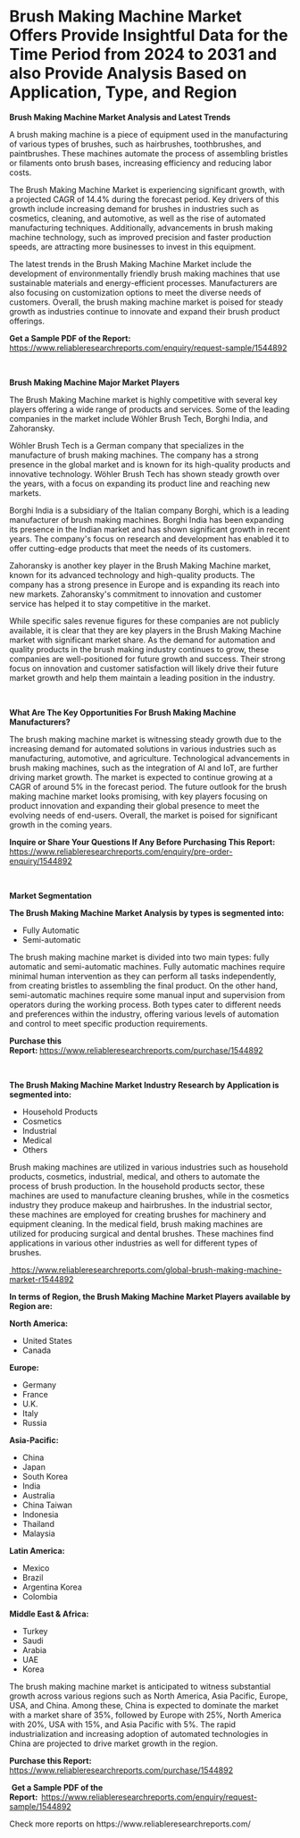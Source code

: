 <p><h1>Brush Making Machine Market Offers Provide Insightful Data for the Time Period from 2024 to 2031 and also Provide Analysis Based on Application, Type, and Region</h1></p><p><strong>Brush Making Machine Market Analysis and Latest Trends</strong></p>
<p><p>A brush making machine is a piece of equipment used in the manufacturing of various types of brushes, such as hairbrushes, toothbrushes, and paintbrushes. These machines automate the process of assembling bristles or filaments onto brush bases, increasing efficiency and reducing labor costs.</p><p>The Brush Making Machine Market is experiencing significant growth, with a projected CAGR of 14.4% during the forecast period. Key drivers of this growth include increasing demand for brushes in industries such as cosmetics, cleaning, and automotive, as well as the rise of automated manufacturing techniques. Additionally, advancements in brush making machine technology, such as improved precision and faster production speeds, are attracting more businesses to invest in this equipment.</p><p>The latest trends in the Brush Making Machine Market include the development of environmentally friendly brush making machines that use sustainable materials and energy-efficient processes. Manufacturers are also focusing on customization options to meet the diverse needs of customers. Overall, the brush making machine market is poised for steady growth as industries continue to innovate and expand their brush product offerings.</p></p>
<p><strong>Get a Sample PDF of the Report:&nbsp;</strong> <a href="https://www.reliableresearchreports.com/enquiry/request-sample/1544892">https://www.reliableresearchreports.com/enquiry/request-sample/1544892</a></p>
<p>&nbsp;</p>
<p><strong>Brush Making Machine Major Market Players</strong></p>
<p><p>The Brush Making Machine market is highly competitive with several key players offering a wide range of products and services. Some of the leading companies in the market include Wöhler Brush Tech, Borghi India, and Zahoransky.</p><p>Wöhler Brush Tech is a German company that specializes in the manufacture of brush making machines. The company has a strong presence in the global market and is known for its high-quality products and innovative technology. Wöhler Brush Tech has shown steady growth over the years, with a focus on expanding its product line and reaching new markets.</p><p>Borghi India is a subsidiary of the Italian company Borghi, which is a leading manufacturer of brush making machines. Borghi India has been expanding its presence in the Indian market and has shown significant growth in recent years. The company's focus on research and development has enabled it to offer cutting-edge products that meet the needs of its customers.</p><p>Zahoransky is another key player in the Brush Making Machine market, known for its advanced technology and high-quality products. The company has a strong presence in Europe and is expanding its reach into new markets. Zahoransky's commitment to innovation and customer service has helped it to stay competitive in the market.</p><p>While specific sales revenue figures for these companies are not publicly available, it is clear that they are key players in the Brush Making Machine market with significant market share. As the demand for automation and quality products in the brush making industry continues to grow, these companies are well-positioned for future growth and success. Their strong focus on innovation and customer satisfaction will likely drive their future market growth and help them maintain a leading position in the industry.</p></p>
<p>&nbsp;</p>
<p><strong>What Are The Key Opportunities For Brush Making Machine Manufacturers?</strong></p>
<p><p>The brush making machine market is witnessing steady growth due to the increasing demand for automated solutions in various industries such as manufacturing, automotive, and agriculture. Technological advancements in brush making machines, such as the integration of AI and IoT, are further driving market growth. The market is expected to continue growing at a CAGR of around 5% in the forecast period. The future outlook for the brush making machine market looks promising, with key players focusing on product innovation and expanding their global presence to meet the evolving needs of end-users. Overall, the market is poised for significant growth in the coming years.</p></p>
<p><strong>Inquire or Share Your Questions If Any Before Purchasing This Report:</strong> <a href="https://www.reliableresearchreports.com/enquiry/pre-order-enquiry/1544892">https://www.reliableresearchreports.com/enquiry/pre-order-enquiry/1544892</a></p>
<p>&nbsp;</p>
<p><strong>Market Segmentation</strong></p>
<p><strong>The Brush Making Machine Market Analysis by types is segmented into:</strong></p>
<p><ul><li>Fully Automatic</li><li>Semi-automatic</li></ul></p>
<p><p>The brush making machine market is divided into two main types: fully automatic and semi-automatic machines. Fully automatic machines require minimal human intervention as they can perform all tasks independently, from creating bristles to assembling the final product. On the other hand, semi-automatic machines require some manual input and supervision from operators during the working process. Both types cater to different needs and preferences within the industry, offering various levels of automation and control to meet specific production requirements.</p></p>
<p><strong>Purchase this Report:&nbsp;</strong><a href="https://www.reliableresearchreports.com/purchase/1544892">https://www.reliableresearchreports.com/purchase/1544892</a></p>
<p>&nbsp;</p>
<p><strong>The Brush Making Machine Market Industry Research by Application is segmented into:</strong></p>
<p><ul><li>Household Products</li><li>Cosmetics</li><li>Industrial</li><li>Medical</li><li>Others</li></ul></p>
<p><p>Brush making machines are utilized in various industries such as household products, cosmetics, industrial, medical, and others to automate the process of brush production. In the household products sector, these machines are used to manufacture cleaning brushes, while in the cosmetics industry they produce makeup and hairbrushes. In the industrial sector, these machines are employed for creating brushes for machinery and equipment cleaning. In the medical field, brush making machines are utilized for producing surgical and dental brushes. These machines find applications in various other industries as well for different types of brushes.</p></p>
<p><a href="https://www.reliableresearchreports.com/global-brush-making-machine-market-r1544892">&nbsp;https://www.reliableresearchreports.com/global-brush-making-machine-market-r1544892</a></p>
<p><strong>In terms of Region, the Brush Making Machine Market Players available by Region are:</strong></p>
<p>
    <p> <strong> North America: </strong>
        <ul>
            <li>United States</li>
            <li>Canada</li>
        </ul>
        </p> 
    <p> <strong> Europe: </strong>
        <ul>
            <li>Germany</li>
            <li>France</li>
            <li>U.K.</li>
            <li>Italy</li>
            <li>Russia</li>
        </ul>
        </p> 
    <p> <strong> Asia-Pacific: </strong>
        <ul>
            <li>China</li>
            <li>Japan</li>
            <li>South Korea</li>
            <li>India</li>
            <li>Australia</li>
            <li>China Taiwan</li>
            <li>Indonesia</li>
            <li>Thailand</li>
            <li>Malaysia</li>
        </ul>
        </p> 
    <p> <strong> Latin America: </strong>
        <ul>
            <li>Mexico</li>
            <li>Brazil</li>
            <li>Argentina Korea</li>
            <li>Colombia</li>
        </ul>
        </p> 
    <p> <strong> Middle East & Africa: </strong>
        <ul>
            <li>Turkey</li>
            <li>Saudi</li>
            <li>Arabia</li>
            <li>UAE</li>
            <li>Korea</li>
        </ul>
    </p>
    </p>
<p><p>The brush making machine market is anticipated to witness substantial growth across various regions such as North America, Asia Pacific, Europe, USA, and China. Among these, China is expected to dominate the market with a market share of 35%, followed by Europe with 25%, North America with 20%, USA with 15%, and Asia Pacific with 5%. The rapid industrialization and increasing adoption of automated technologies in China are projected to drive market growth in the region.</p></p>
<p><strong>Purchase this Report: </strong><a href="https://www.reliableresearchreports.com/purchase/1544892">https://www.reliableresearchreports.com/purchase/1544892</a></p>
<p>&nbsp;<strong>Get a Sample PDF of the Report:&nbsp;&nbsp;</strong><a href="https://www.reliableresearchreports.com/enquiry/request-sample/1544892">https://www.reliableresearchreports.com/enquiry/request-sample/1544892</a></p>
<p><strong></strong></p>
<p>Check more reports on https://www.reliableresearchreports.com/</p>